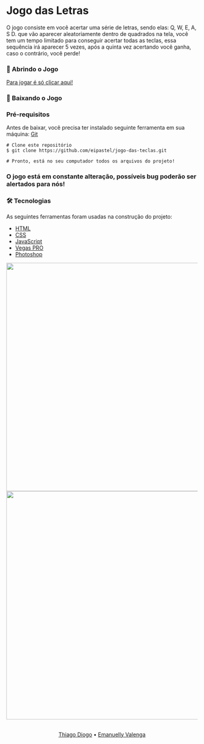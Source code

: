 # Jogo das Letras #

<p>O jogo consiste em você acertar uma série de letras, sendo elas: Q, W, E, A, S D. que vão aparecer aleatoriamente dentro de quadrados na tela, você tem um tempo limitado para conseguir acertar todas as teclas, essa sequência irá aparecer 5 vezes, após a quinta vez acertando você ganha, caso o contrário, você perde!</p>

### 🎲 Abrindo o Jogo

[Para jogar é só clicar aqui!](https://eipastel.github.io/jogo-das-teclas/)



### 🎲 Baixando o Jogo

### Pré-requisitos
Antes de baixar, você precisa ter instalado seguinte ferramenta em sua máquina:
[Git](https://git-scm.com)

```
# Clone este repositório
$ git clone https://github.com/eipastel/jogo-das-teclas.git

# Pronto, está no seu computador todos os arquivos do projeto!
```

### O jogo está em constante alteração, possíveis bug poderão ser alertados para nós!

### 🛠 Tecnologias
As seguintes ferramentas foram usadas na construção do projeto:
- [HTML](https://developer.mozilla.org/pt-BR/docs/Web/HTML)
- [CSS](https://developer.mozilla.org/pt-BR/docs/Web/CSS)
- [JavaScript](https://developer.mozilla.org/pt-BR/docs/Web/JavaScript)
- [Vegas PRO](https://www.vegascreativesoftware.com/br/vegas-pro/)
- [Photoshop](https://www.adobe.com/br/creativecloud/plans.html)

<div align="center"> 
<img src="https://user-images.githubusercontent.com/92560005/234739952-5cef24f8-d19a-4fd6-ab5c-24a8592dd342.png" width="600"/>
</div>
<div align="center"> 
<img src="https://user-images.githubusercontent.com/92560005/234740020-5ca0a6d6-ce39-4b55-9a87-7df626010398.png" width="600"/>
</div>

<br>
<p align="center">
<a target="_blank" href="https://www.linkedin.com/in/thiago-diogo-79857526a/">Thiago Diogo</a> • <a target="_blank" href="https://www.linkedin.com/in/emanuellyvalenga/">Emanuelly Valenga</a>
</p>
